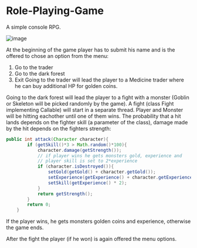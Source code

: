 # Role-Playing-Game

A simple console RPG.

![image](https://user-images.githubusercontent.com/90723839/164559672-5ba6c391-586f-45df-a16a-2e8f3b5a66d2.png)


At the beginning of the game player has to submit his name and is the offered to chose an option from the menu:
1. Go to the trader
2. Go to the dark forest
3. Exit
Going to the trader will lead the player to a Medicine trader where he can buy additional HP for golden coins.

Going to the dark forest will lead the player to a fight with a monster (Goblin or Skeleton will be picked randomly by the game).
A fight (class Fight implementing Callable) will start in a separate thread. 
Player and Monster will be hitting eachother until one of them wins.
The probability that a hit lands depends on the fighter skill (a parameter of the class), damage made by the hit depends on the fighters strength:
```java
public int attack(Character character){
        if (getSkill()*3 > Math.random()*100){
            character.damage(getStrength());
            // if player wins he gets monsters gold, experience and
            // player skill is set to 2*experience
            if (character.isDestroyed()){
                setGold(getGold() + character.getGold());
                setExperience(getExperience() + character.getExperience());
                setSkill(getExperience() * 2);
            }
            return getStrength();
        }
        return 0;
    }
```

If the player wins, he gets monsters golden coins and experience, otherwise the game ends.

After the fight the player (if he won) is again offered the menu options.
